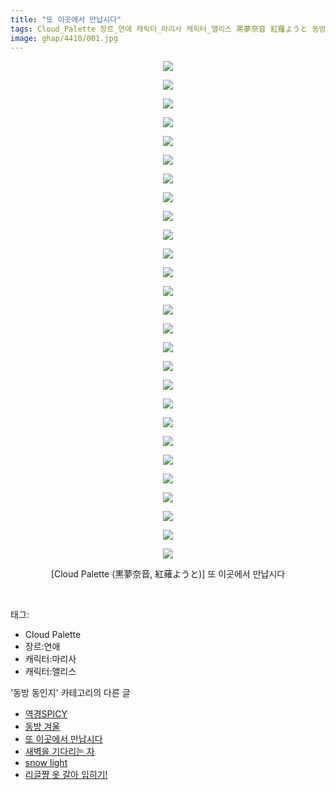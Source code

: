 ```yaml
---
title: "또 이곳에서 만납시다"
tags: Cloud_Palette 장르_연애 캐릭터_마리사 캐릭터_앨리스 黒夢奈音 紅薙ようと 동방_동인지
image: ghap/4410/001.jpg
---
```

<div class="article">
<p style="text-align: center; clear: none; float: none;"><img src="{{ site.nasurl }}/ghap/4410/001.jpg"/></p>
<p style="text-align: center; clear: none; float: none;"><img src="{{ site.nasurl }}/ghap/4410/002.jpg"/></p>
<p style="text-align: center; clear: none; float: none;"><img src="{{ site.nasurl }}/ghap/4410/003.jpg"/></p>
<p style="text-align: center; clear: none; float: none;"><img src="{{ site.nasurl }}/ghap/4410/004.jpg"/></p>
<p style="text-align: center; clear: none; float: none;"><img src="{{ site.nasurl }}/ghap/4410/005.jpg"/></p>
<p style="text-align: center; clear: none; float: none;"><img src="{{ site.nasurl }}/ghap/4410/006.jpg"/></p>
<p style="text-align: center; clear: none; float: none;"><img src="{{ site.nasurl }}/ghap/4410/007.jpg"/></p>
<p style="text-align: center; clear: none; float: none;"><img src="{{ site.nasurl }}/ghap/4410/008.jpg"/></p>
<p style="text-align: center; clear: none; float: none;"><img src="{{ site.nasurl }}/ghap/4410/009.jpg"/></p>
<p style="text-align: center; clear: none; float: none;"><img src="{{ site.nasurl }}/ghap/4410/010.jpg"/></p>
<p style="text-align: center; clear: none; float: none;"><img src="{{ site.nasurl }}/ghap/4410/011.jpg"/></p>
<p style="text-align: center; clear: none; float: none;"><img src="{{ site.nasurl }}/ghap/4410/012.jpg"/></p>
<p style="text-align: center; clear: none; float: none;"><img src="{{ site.nasurl }}/ghap/4410/013.jpg"/></p>
<p style="text-align: center; clear: none; float: none;"><img src="{{ site.nasurl }}/ghap/4410/014.jpg"/></p>
<p style="text-align: center; clear: none; float: none;"><img src="{{ site.nasurl }}/ghap/4410/015.jpg"/></p>
<p style="text-align: center; clear: none; float: none;"><img src="{{ site.nasurl }}/ghap/4410/016.jpg"/></p>
<p style="text-align: center; clear: none; float: none;"><img src="{{ site.nasurl }}/ghap/4410/017.jpg"/></p>
<p style="text-align: center; clear: none; float: none;"><img src="{{ site.nasurl }}/ghap/4410/018.jpg"/></p>
<p style="text-align: center; clear: none; float: none;"><img src="{{ site.nasurl }}/ghap/4410/019.jpg"/></p>
<p style="text-align: center; clear: none; float: none;"><img src="{{ site.nasurl }}/ghap/4410/020.jpg"/></p>
<p style="text-align: center; clear: none; float: none;"><img src="{{ site.nasurl }}/ghap/4410/021.jpg"/></p>
<p style="text-align: center; clear: none; float: none;"><img src="{{ site.nasurl }}/ghap/4410/022.jpg"/></p>
<p style="text-align: center; clear: none; float: none;"><img src="{{ site.nasurl }}/ghap/4410/023.jpg"/></p>
<p style="text-align: center; clear: none; float: none;"><img src="{{ site.nasurl }}/ghap/4410/024.jpg"/></p>
<p style="text-align: center; clear: none; float: none;"><img src="{{ site.nasurl }}/ghap/4410/025.jpg"/></p>
<p style="text-align: center; clear: none; float: none;"><img src="{{ site.nasurl }}/ghap/4410/026.jpg"/></p>
<p style="text-align: center; clear: none; float: none;"><img src="{{ site.nasurl }}/ghap/4410/027.jpg"/></p>
<p style="text-align: center; clear: none; float: none;">[Cloud Palette (黒夢奈音, 紅薙ようと)] 또 이곳에서 만납시다</p>
<p><br/></p>
</div><div class="tagTrail">
<p>태그: </p>
<ul>
<li>Cloud Palette</li>
<li>장르:연애</li>
<li>캐릭터:마리사</li>
<li>캐릭터:앨리스</li>
</ul>
</div><div class="another">
<p>'동방 동인지' 카테고리의 다른 글</p>
<ul>
<li><a href="/2018-06-09-ghap_4412">역경SPICY</a></li>
<li><a href="/2018-06-09-ghap_4411">동방 겨울</a></li>
<li><a href="/2018-06-09-ghap_4410">또 이곳에서 만납시다</a></li>
<li><a href="/2018-06-09-ghap_4409">새벽을 기다리는 자</a></li>
<li><a href="/2018-06-08-ghap_4408">snow light</a></li>
<li><a href="/2018-06-08-ghap_4405">리글쨩 옷 갈아 입히기!</a></li>
</ul>
</div><div class="cb_module cb_fluid">
<div class="cb_wrt cb_profile">
</div><!-- commentList close -->
</div>
